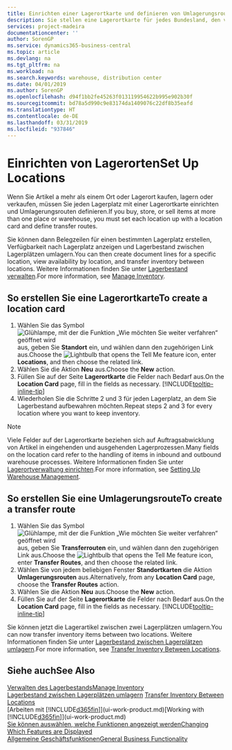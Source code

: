 ```yaml
---
title: Einrichten einer Lagerortkarte und definieren von Umlagerungsrouten| Microsoft Docs
description: Sie stellen eine Lagerortkarte für jedes Bundesland, den von Lagerartikel speichern, beispielsweise, ein Lager oder eine Vertriebsstelle und Einrichtungsrouten, um Artikel zwischen Lagerorten umlagern erstellen.
services: project-madeira
documentationcenter: ''
author: SorenGP
ms.service: dynamics365-business-central
ms.topic: article
ms.devlang: na
ms.tgt_pltfrm: na
ms.workload: na
ms.search.keywords: warehouse, distribution center
ms.date: 04/01/2019
ms.author: SorenGP
ms.openlocfilehash: d94f1bb2fe45263f013119954622b995e902b30f
ms.sourcegitcommit: bd78a5d990c9e83174da1409076c22df8b35eafd
ms.translationtype: HT
ms.contentlocale: de-DE
ms.lasthandoff: 03/31/2019
ms.locfileid: "937846"
---
```

# <a name="set-up-locations"></a><span data-ttu-id="4fa6b-103">Einrichten von Lagerorten</span><span class="sxs-lookup"><span data-stu-id="4fa6b-103">Set Up Locations</span></span>
<span data-ttu-id="4fa6b-104">Wenn Sie Artikel a mehr als einem Ort oder Lagerort kaufen, lagern oder verkaufen, müssen Sie jeden Lagerplatz mit einer Lagerortkarte einrichten und Umlagerungsrouten definieren.</span><span class="sxs-lookup"><span data-stu-id="4fa6b-104">If you buy, store, or sell items at more than one place or warehouse, you must set each location up with a location card and define transfer routes.</span></span>

<span data-ttu-id="4fa6b-105">Sie können dann Belegzeilen für einen bestimmten Lagerplatz erstellen, Verfügbarkeit nach Lagerplatz anzeigen und Lagerbestand zwischen Lagerplätzen umlagern.</span><span class="sxs-lookup"><span data-stu-id="4fa6b-105">You can then create document lines for a specific location, view availability by location, and transfer inventory between locations.</span></span> <span data-ttu-id="4fa6b-106">Weitere Informationen finden Sie unter [Lagerbestand verwalten](inventory-manage-inventory.md).</span><span class="sxs-lookup"><span data-stu-id="4fa6b-106">For more information, see [Manage Inventory](inventory-manage-inventory.md).</span></span>

## <a name="to-create-a-location-card"></a><span data-ttu-id="4fa6b-107">So erstellen Sie eine Lagerortkarte</span><span class="sxs-lookup"><span data-stu-id="4fa6b-107">To create a location card</span></span>
1. <span data-ttu-id="4fa6b-108">Wählen Sie das Symbol ![Glühlampe, mit der die Funktion „Wie möchten Sie weiter verfahren“ geöffnet wird](media/ui-search/search_small.png "Wie möchten Sie weiter verfahren?") aus, geben Sie **Standort** ein, und wählen dann den zugehörigen Link aus.</span><span class="sxs-lookup"><span data-stu-id="4fa6b-108">Choose the ![Lightbulb that opens the Tell Me feature](media/ui-search/search_small.png "Tell me what you want to do") icon, enter **Locations**, and then choose the related link.</span></span>
2. <span data-ttu-id="4fa6b-109">Wählen Sie die Aktion **Neu** aus.</span><span class="sxs-lookup"><span data-stu-id="4fa6b-109">Choose the **New** action.</span></span>
3. <span data-ttu-id="4fa6b-110">Füllen Sie auf der Seite **Lagerortkarte** die Felder nach Bedarf aus.</span><span class="sxs-lookup"><span data-stu-id="4fa6b-110">On the **Location Card** page, fill in the fields as necessary.</span></span> [!INCLUDE[tooltip-inline-tip](includes/tooltip-inline-tip_md.md)]
4. <span data-ttu-id="4fa6b-111">Wiederholen Sie die Schritte 2 und 3 für jeden Lagerplatz, an dem Sie Lagerbestand aufbewahren möchten.</span><span class="sxs-lookup"><span data-stu-id="4fa6b-111">Repeat steps 2 and 3 for every location where you want to keep inventory.</span></span>

> [!NOTE]  
> <span data-ttu-id="4fa6b-112">Viele Felder auf der Lagerortkarte beziehen sich auf Auftragsabwicklung von Artikel in eingehenden und ausgehenden Lagerprozessen.</span><span class="sxs-lookup"><span data-stu-id="4fa6b-112">Many fields on the location card refer to the handling of items in inbound and outbound warehouse processes.</span></span> <span data-ttu-id="4fa6b-113">Weitere Informationen finden Sie unter [Lagerortverwaltung einrichten](warehouse-setup-warehouse.md).</span><span class="sxs-lookup"><span data-stu-id="4fa6b-113">For more information, see [Setting Up Warehouse Management](warehouse-setup-warehouse.md).</span></span>

## <a name="to-create-a-transfer-route"></a><span data-ttu-id="4fa6b-114">So erstellen Sie eine Umlagerungsroute</span><span class="sxs-lookup"><span data-stu-id="4fa6b-114">To create a transfer route</span></span>
1. <span data-ttu-id="4fa6b-115">Wählen Sie das Symbol ![Glühlampe, mit der die Funktion „Wie möchten Sie weiter verfahren“ geöffnet wird](media/ui-search/search_small.png "Wie möchten Sie weiter verfahren?") aus, geben Sie **Transferrouten** ein, und wählen dann den zugehörigen Link aus.</span><span class="sxs-lookup"><span data-stu-id="4fa6b-115">Choose the ![Lightbulb that opens the Tell Me feature](media/ui-search/search_small.png "Tell me what you want to do") icon, enter **Transfer Routes**, and then choose the related link.</span></span>
2. <span data-ttu-id="4fa6b-116">Wählen Sie von jedem beliebigen Fenster **Standortkarten** die Aktion **Umlagerungsrouten** aus.</span><span class="sxs-lookup"><span data-stu-id="4fa6b-116">Alternatively, from any **Location Card** page, choose the **Transfer Routes** action.</span></span>
3. <span data-ttu-id="4fa6b-117">Wählen Sie die Aktion **Neu** aus.</span><span class="sxs-lookup"><span data-stu-id="4fa6b-117">Choose the **New** action.</span></span>
4. <span data-ttu-id="4fa6b-118">Füllen Sie auf der Seite **Lagerortkarte** die Felder nach Bedarf aus.</span><span class="sxs-lookup"><span data-stu-id="4fa6b-118">On the **Location Card** page, fill in the fields as necessary.</span></span> [!INCLUDE[tooltip-inline-tip](includes/tooltip-inline-tip_md.md)]

<span data-ttu-id="4fa6b-119">Sie können jetzt die Lagerartikel zwischen zwei Lagerplätzen umlagern.</span><span class="sxs-lookup"><span data-stu-id="4fa6b-119">You can now transfer inventory items between two locations.</span></span> <span data-ttu-id="4fa6b-120">Weitere Informationen finden Sie unter [Lagerbestand zwischen Lagerplätzen umlagern](inventory-how-transfer-between-locations.md).</span><span class="sxs-lookup"><span data-stu-id="4fa6b-120">For more information, see [Transfer Inventory Between Locations](inventory-how-transfer-between-locations.md).</span></span>    

## <a name="see-also"></a><span data-ttu-id="4fa6b-121">Siehe auch</span><span class="sxs-lookup"><span data-stu-id="4fa6b-121">See Also</span></span>
[<span data-ttu-id="4fa6b-122">Verwalten des Lagerbestands</span><span class="sxs-lookup"><span data-stu-id="4fa6b-122">Manage Inventory</span></span>](inventory-manage-inventory.md)  
<span data-ttu-id="4fa6b-123">[Lagerbestand zwischen Lagerplätzen umlagern](inventory-how-transfer-between-locations.md)  </span><span class="sxs-lookup"><span data-stu-id="4fa6b-123">[Transfer Inventory Between Locations](inventory-how-transfer-between-locations.md)  </span></span>  
<span data-ttu-id="4fa6b-124">[Arbeiten mit [!INCLUDE[d365fin](includes/d365fin_md.md)]](ui-work-product.md)</span><span class="sxs-lookup"><span data-stu-id="4fa6b-124">[Working with [!INCLUDE[d365fin](includes/d365fin_md.md)]](ui-work-product.md)</span></span>  
[<span data-ttu-id="4fa6b-125">Sie können auswählen, welche Funktionen angezeigt werden</span><span class="sxs-lookup"><span data-stu-id="4fa6b-125">Changing Which Features are Displayed</span></span>](ui-experiences.md)  
[<span data-ttu-id="4fa6b-126">Allgemeine Geschäftsfunktionen</span><span class="sxs-lookup"><span data-stu-id="4fa6b-126">General Business Functionality</span></span>](ui-across-business-areas.md)
